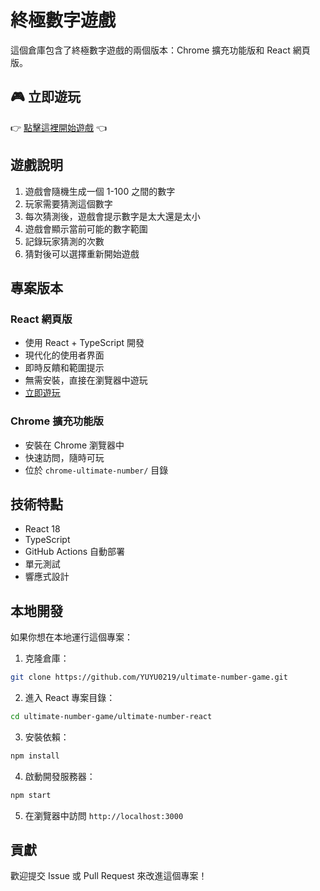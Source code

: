 # 終極數字遊戲

這個倉庫包含了終極數字遊戲的兩個版本：Chrome 擴充功能版和 React 網頁版。

## 🎮 立即遊玩

👉 [點擊這裡開始遊戲](https://yuyu0219.github.io/ultimate-number-game/) 👈

## 遊戲說明

1. 遊戲會隨機生成一個 1-100 之間的數字
2. 玩家需要猜測這個數字
3. 每次猜測後，遊戲會提示數字是太大還是太小
4. 遊戲會顯示當前可能的數字範圍
5. 記錄玩家猜測的次數
6. 猜對後可以選擇重新開始遊戲

## 專案版本

### React 網頁版
- 使用 React + TypeScript 開發
- 現代化的使用者界面
- 即時反饋和範圍提示
- 無需安裝，直接在瀏覽器中遊玩
- [立即遊玩](https://yuyu0219.github.io/ultimate-number-game/)

### Chrome 擴充功能版
- 安裝在 Chrome 瀏覽器中
- 快速訪問，隨時可玩
- 位於 `chrome-ultimate-number/` 目錄

## 技術特點
- React 18
- TypeScript
- GitHub Actions 自動部署
- 單元測試
- 響應式設計

## 本地開發

如果你想在本地運行這個專案：

1. 克隆倉庫：
```bash
git clone https://github.com/YUYU0219/ultimate-number-game.git
```

2. 進入 React 專案目錄：
```bash
cd ultimate-number-game/ultimate-number-react
```

3. 安裝依賴：
```bash
npm install
```

4. 啟動開發服務器：
```bash
npm start
```

5. 在瀏覽器中訪問 `http://localhost:3000`

## 貢獻

歡迎提交 Issue 或 Pull Request 來改進這個專案！ 
